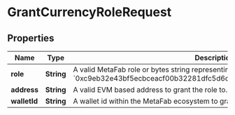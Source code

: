 

# GrantCurrencyRoleRequest


## Properties

| Name | Type | Description | Notes |
|------------ | ------------- | ------------- | -------------|
|**role** | **String** | A valid MetaFab role or bytes string representing a role, such as &#x60;minter&#x60; or &#x60;0xc9eb32e43bf5ecbceacf00b32281dfc5d6d700a0db676ea26ccf938a385ac3b7&#x60; |  |
|**address** | **String** | A valid EVM based address to grant the role to. |  [optional] |
|**walletId** | **String** | A wallet id within the MetaFab ecosystem to grant the role to. |  [optional] |



